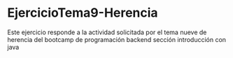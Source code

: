 # EjercicioTema9-Herencia
Este ejercicio responde a la actividad solicitada por el tema nueve de herencia del bootcamp de programación backend sección introducción con java

